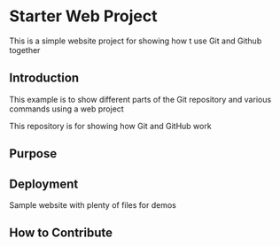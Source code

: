 # Starter Web Project

This is a simple website project for showing how t use Git and Github together
## Introduction

This example is to show different parts of the Git repository and various commands using a web project

This repository is for showing how Git and GitHub work

## Purpose

## Deployment

Sample website with plenty of files for demos

## How to Contribute